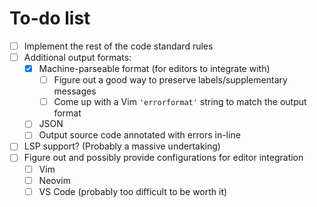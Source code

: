 # To-do list

- [ ] Implement the rest of the code standard rules
- [ ] Additional output formats:
    - [x] Machine-parseable format (for editors to integrate with)
      - [ ] Figure out a good way to preserve labels/supplementary messages
      - [ ] Come up with a Vim `'errorformat'` string to match the output format
    - [ ] JSON
    - [ ] Output source code annotated with errors in-line
- [ ] LSP support? (Probably a massive undertaking)
- [ ] Figure out and possibly provide configurations for editor integration
  - [ ] Vim
  - [ ] Neovim
  - [ ] VS Code (probably too difficult to be worth it)

